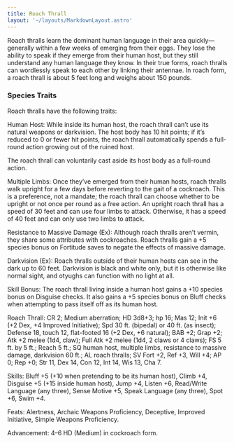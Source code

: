 ```yaml
---
title: Roach Thrall
layout: '~/layouts/MarkdownLayout.astro'
---
```

Roach thralls learn the dominant human language in their area
quickly—generally within a few weeks of emerging from their eggs. They lose
the ability to speak if they emerge from their human host, but they still
understand any human language they know. In their true forms, roach thralls
can wordlessly speak to each other by linking their antennae. In roach form, a
roach thrall is about 5 feet long and weighs about 150 pounds.

###  Species Traits

Roach thralls have the following traits:

Human Host: While inside its human host, the roach thrall can’t use its
natural weapons or darkvision. The host body has 10 hit points; if it’s
reduced to 0 or fewer hit points, the roach thrall automatically spends a
full-round action growing out of the ruined host.

The roach thrall can voluntarily cast aside its host body as a full-round
action.

Multiple Limbs: Once they’ve emerged from their human hosts, roach thralls
walk upright for a few days before reverting to the gait of a cockroach. This
is a preference, not a mandate; the roach thrall can choose whether to be
upright or not once per round as a free action. An upright roach thrall has a
speed of 30 feet and can use four limbs to attack. Otherwise, it has a speed
of 40 feet and can only use two limbs to attack.

Resistance to Massive Damage (Ex): Although roach thralls aren’t vermin, they
share some attributes with cockroaches. Roach thralls gain a +5 species bonus
on Fortitude saves to negate the effects of massive damage.

Darkvision (Ex): Roach thralls outside of their human hosts can see in the
dark up to 60 feet. Darkvision is black and white only, but it is otherwise
like normal sight, and otyughs can function with no light at all.

Skill Bonus: The roach thrall living inside a human host gains a +10 species
bonus on Disguise checks. It also gains a +5 species bonus on Bluff checks
when attempting to pass itself off as its human host.

Roach Thrall: CR 2; Medium aberration; HD 3d8+3; hp 16; Mas 12; Init +6 (+2
Dex, +4 Improved Initiative); Spd 30 ft. (bipedal) or 40 ft. (as insect);
Defense 18, touch 12, flat-footed 16 (+2 Dex, +6 natural); BAB +2; Grap +2;
Atk +2 melee (1d4, claw); Full Atk +2 melee (1d4, 2 claws or 4 claws); FS 5
ft. by 5 ft.; Reach 5 ft.; SQ human host, multiple limbs, resistance to
massive damage, darkvision 60 ft.; AL roach thralls; SV Fort +2, Ref +3, Will
+4; AP 0; Rep +0; Str 11, Dex 14, Con 12, Int 14, Wis 13, Cha 7.

Skills: Bluff +5 (+10 when pretending to be its human host), Climb +4,
Disguise +5 (+15 inside human host), Jump +4, Listen +6, Read/Write Language
(any three), Sense Motive +5, Speak Language (any three), Spot +6, Swim +4.

Feats: Alertness, Archaic Weapons Proficiency, Deceptive, Improved Initiative,
Simple Weapons Proficiency.

Advancement: 4–6 HD (Medium) in cockroach form.

